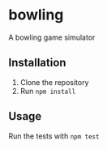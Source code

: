 # bowling

A bowling game simulator

## Installation

1. Clone the repository
2. Run `npm install`

## Usage

Run the tests with `npm test`
